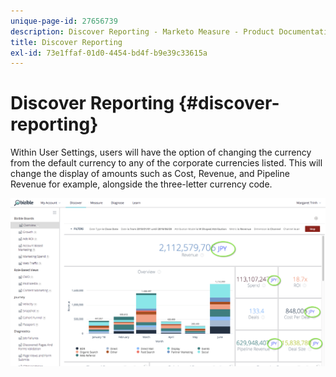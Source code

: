 ```yaml
---
unique-page-id: 27656739
description: Discover Reporting - Marketo Measure - Product Documentation
title: Discover Reporting
exl-id: 73e1ffaf-01d0-4454-bd4f-b9e39c33615a
---
```

# Discover Reporting {#discover-reporting}

Within User Settings, users will have the option of changing the currency from the default currency to any of the corporate currencies listed. This will change the display of amounts such as Cost, Revenue, and Pipeline Revenue for example, alongside the three-letter currency code.

![](assets/one.png)
